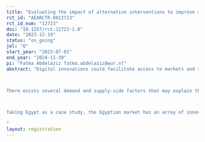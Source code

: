 ```yaml
---
title: "Evaluating the impact of alternative interventions to improve adoption of digital innovations by smallholder farmers in Egypt."
rct_id: "AEARCTR-0012723"
rct_id_num: "12723"
doi: "10.1257/rct.12723-1.0"
date: "2023-12-19"
status: "on_going"
jel: "O"
start_year: "2023-07-01"
end_year: "2024-11-30"
pi: "Fatma Abdelaziz fatma.abdelaziz@wur.nl"
abstract: "Digital innovations could facilitate access to markets and smallholder commercialization through the following ways: (1) reduce communication and information costs; (2) improve farmers’ knowledge and know- how about market options and prices; (3) improve access to input and output markets; (4) enable and build social networks and connections; (5) facilitate the delivery of other services associated with agricultural markets such as credits and finance; (6) improve management of input and output supply chains; (7) increase communication linkages with other stakeholders involved in agricultural marketing. Despite these advantages that digital innovations could offer, their adoption remains low and heterogenous, especially in Africa, where agricultural markets remain underdeveloped (e.g., Abate et al., 2023; Aker and Cariolle, 2023). Despite the proliferation of digital tools targeting smallholder farmers in recent years in Africa, the vast majority of these remained at pilot stages, with limited evidence of successful scaling and limited impacts to transform agricultural markets. 

There exists several demand and supply-side factors that may explain the low adoption of digital innovations and associated heterogeneities across smallholder farmers in Africa. From a supply perspective, this low adoption could be due to several factors, including but not limited to insufficient public and private investment in complementary infrastructure, unsustainable business models, and asynchronous pace of change (Abate et al., 2023). The demand side factors may include: lack of digital literacy, lack of context-specific needs assessment, and digital divide and more importantly accessibility and usability as well as user trust and confidence. However, we lack empirically grounded evidence on alternative and cost-effective interventions to improve adoption and scale-up of digital innovations in various settings. In particular, empirical evidence on most effective strategies to improve access and usability of digital agricultural innovations to smallholders with limited level of literacy remains scarce. 

Taking Egypt as a case study, the Egyptian market has an array of innovative digital agricultural tools that offer different services to farmers such as sourcing inputs, providing post-harvest and logistical support, to accessing market information and selling crops online. However, the uptake of these technologies has been quite low, as Egyptian farmers lack the awareness of the benefits of digital tools and can easily get excluded from this agricultural digital revolution due to a lack of accessible training (OBG, 2022; AGBI, 2023). This project aims to test alternative interventions to promote the adoption of digital agricultural innovations in Egypt.
"
layout: registration
---
```


